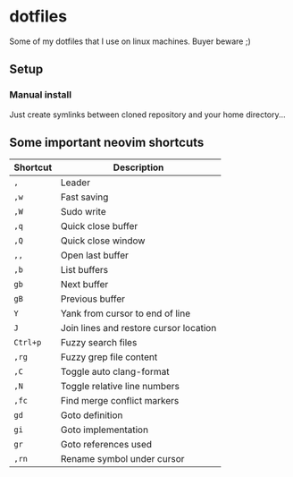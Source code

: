 # dotfiles

Some of my dotfiles that I use on linux machines. Buyer beware ;)

## Setup

### Manual install

Just create symlinks between cloned repository and your home directory...


## Some important neovim shortcuts

| Shortcut | Description |
| -------- | ----------- |
| `,`        | Leader |
| `,w`       | Fast saving |
| `,W`       | Sudo write |
| `,q`       | Quick close buffer |
| `,Q`       | Quick close window |
| `,,`       | Open last buffer |
| `,b`       | List buffers |
| `gb`       | Next buffer |
| `gB`       | Previous buffer |
| `Y`        | Yank from cursor to end of line |
| `J`        | Join lines and restore cursor location |
| `Ctrl+p`   | Fuzzy search files |
| `,rg`      | Fuzzy grep file content |
| `,C`       | Toggle auto clang-format |
| `,N`       | Toggle relative line numbers |
| `,fc`      | Find merge conflict markers |
| `gd`       | Goto definition |
| `gi`       | Goto implementation |
| `gr`       | Goto references used |
| `,rn`      | Rename symbol under cursor | 

